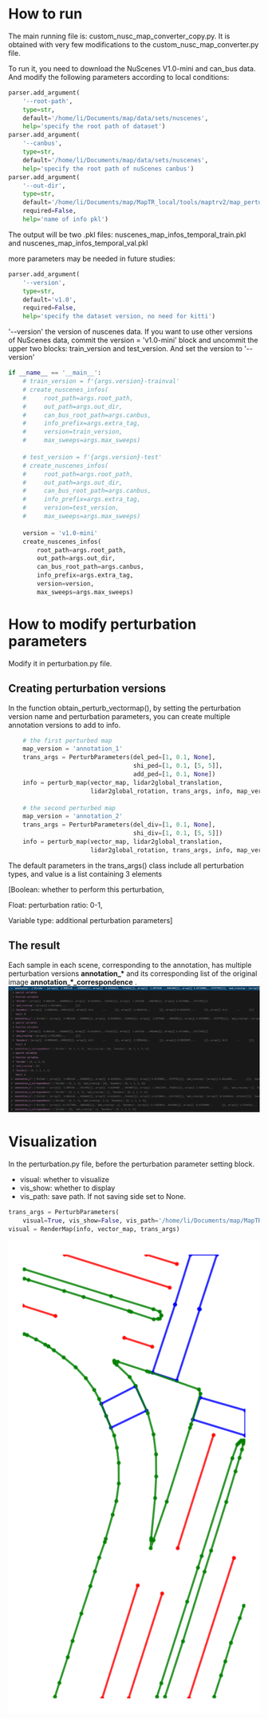 # How to run
The main running file is: custom_nusc_map_converter_copy.py. It is obtained with very few modifications to the custom_nusc_map_converter.py file.

To run it, you need to download the NuScenes V1.0-mini and can_bus data. And modify the following parameters according to local conditions:
```python
parser.add_argument(
    '--root-path',
    type=str,
    default='/home/li/Documents/map/data/sets/nuscenes',
    help='specify the root path of dataset')
parser.add_argument(
    '--canbus',
    type=str,
    default='/home/li/Documents/map/data/sets/nuscenes',
    help='specify the root path of nuScenes canbus')
parser.add_argument(
    '--out-dir',
    type=str,
    default='/home/li/Documents/map/MapTR_local/tools/maptrv2/map_perturbation/output',
    required=False,
    help='name of info pkl')
```

The output will be two .pkl files: nuscenes_map_infos_temporal_train.pkl and nuscenes_map_infos_temporal_val.pkl

more parameters may be needed in future studies:
```python
parser.add_argument(
    '--version',
    type=str,
    default='v1.0',
    required=False,
    help='specify the dataset version, no need for kitti')
```
'--version' the version of nuscenes data. If you want to use other versions of NuScenes data, commit the version = 'v1.0-mini' block and uncommit the upper two blocks: train_version and test_version. And set the version to '--version'
```python
if __name__ == '__main__':
    # train_version = f'{args.version}-trainval'
    # create_nuscenes_infos(
    #     root_path=args.root_path,
    #     out_path=args.out_dir,
    #     can_bus_root_path=args.canbus,
    #     info_prefix=args.extra_tag,
    #     version=train_version,
    #     max_sweeps=args.max_sweeps)

    # test_version = f'{args.version}-test'
    # create_nuscenes_infos(
    #     root_path=args.root_path,
    #     out_path=args.out_dir,
    #     can_bus_root_path=args.canbus,
    #     info_prefix=args.extra_tag,
    #     version=test_version,
    #     max_sweeps=args.max_sweeps)

    version = 'v1.0-mini'
    create_nuscenes_infos(
        root_path=args.root_path,
        out_path=args.out_dir,
        can_bus_root_path=args.canbus,
        info_prefix=args.extra_tag,
        version=version,
        max_sweeps=args.max_sweeps)

```

# How to modify perturbation parameters
Modify it in perturbation.py file.

## Creating perturbation versions
In the function obtain_perturb_vectormap(), by setting the perturbation version name and perturbation parameters, you can create multiple annotation versions to add to info.
```python
    # the first perturbed map
    map_version = 'annotation_1'
    trans_args = PerturbParameters(del_ped=[1, 0.1, None],
                                   shi_ped=[1, 0.1, [5, 5]],
                                   add_ped=[1, 0.1, None])
    info = perturb_map(vector_map, lidar2global_translation,
                       lidar2global_rotation, trans_args, info, map_version, visual)

    # the second perturbed map
    map_version = 'annotation_2'
    trans_args = PerturbParameters(del_div=[1, 0.1, None],
                                   shi_div=[1, 0.1, [5, 5]])
    info = perturb_map(vector_map, lidar2global_translation,
                       lidar2global_rotation, trans_args, info, map_version, visual)
```
The default parameters in the trans_args() class include all perturbation types, and value is a list containing 3 elements

[Boolean: whether to perform this perturbation,

Float: perturbation ratio: 0-1,

Variable type: additional perturbation parameters]

## The result
Each sample in each scene, corresponding to the annotation, has multiple perturbation versions **annotation_\*** and its corresponding list of the original image **annotation_*_correspondence** .
![](./pics/perturbation_results.png)

# Visualization
In the perturbation.py file, before the perturbation parameter setting block.

- visual: whether to visualize
- vis_show: whether to display
- vis_path: save path. If not saving side set to None.

```python
trans_args = PerturbParameters(
    visual=True, vis_show=False, vis_path='/home/li/Documents/map/MapTRV2Local/tools/maptrv2/map_perturbation/visual')
visual = RenderMap(info, vector_map, trans_args)
```
![](./pics/annotation.png)
